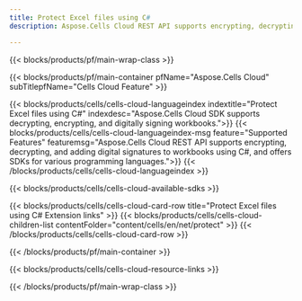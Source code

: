 ```yaml
---
title: Protect Excel files using C#
description: Aspose.Cells Cloud REST API supports encrypting, decrypting, and adding digital signatures to workbooks using C#, and offers SDKs for various programming languages.

---
```

{{< blocks/products/pf/main-wrap-class >}}


{{< blocks/products/pf/main-container pfName="Aspose.Cells Cloud" subTitlepfName="Cells Cloud Feature" >}}

{{< blocks/products/cells/cells-cloud-languageindex indextitle="Protect Excel files using C#" indexdesc="Aspose.Cells Cloud SDK supports decrypting, encrypting, and digitally signing workbooks.">}}
    {{< blocks/products/cells/cells-cloud-languageindex-msg feature="Supported Features" featuremsg="Aspose.Cells Cloud REST API supports encrypting, decrypting, and adding digital signatures to workbooks using C#, and offers SDKs for various programming languages.">}}
{{< /blocks/products/cells/cells-cloud-languageindex >}}

{{< blocks/products/cells/cells-cloud-available-sdks >}}

{{< blocks/products/cells/cells-cloud-card-row title="Protect Excel files using C# Extension links" >}}
{{< blocks/products/cells/cells-cloud-children-list  contentFolder="content/cells/en/net/protect" >}}
{{< /blocks/products/cells/cells-cloud-card-row >}}


{{< /blocks/products/pf/main-container >}}

{{< blocks/products/cells/cells-cloud-resource-links >}}

{{< /blocks/products/pf/main-wrap-class >}}
